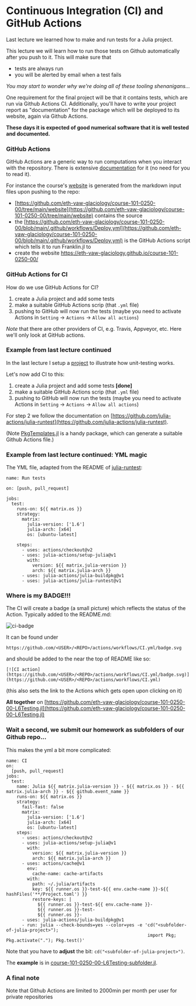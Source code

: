 <!--This file was generated, do not modify it.-->
# Continuous Integration (CI) and GitHub Actions

Last lecture we learned how to make and run tests for a Julia project.

This lecture we will learn how to run those tests on Github automatically
after you push to it.  This will make sure that
- tests are always run
- you will be alerted by email when a test fails

*You may start to wonder why we're doing all of these tooling shenanigans...*

One requirement for the final project will be that it contains tests, which are run via Github Actions CI.  Additionally, you'll have
to write your project report as "documentation" for the package which will be deployed to its website, again via Github Actions.

**These days it is expected of good numerical software that it is well tested and documented.**

### GitHub Actions

GitHub Actions are a generic way to run computations when you interact with the repository.
There is extensive [documentation](https://docs.github.com/en/actions) for it (no need for you to read it).

For instance the course's [website](https://eth-vaw-glaciology.github.io/course-101-0250-00/) is generated from the markdown input files upon pushing to the repo:
- [https://github.com/eth-vaw-glaciology/course-101-0250-00/tree/main/website](https://github.com/eth-vaw-glaciology/course-101-0250-00/tree/main/website) contains the source
- the [https://github.com/eth-vaw-glaciology/course-101-0250-00/blob/main/.github/workflows/Deploy.yml](https://github.com/eth-vaw-glaciology/course-101-0250-00/blob/main/.github/workflows/Deploy.yml)
  is the GitHub Actions script which tells it to run Franklin.jl to
- create the website https://eth-vaw-glaciology.github.io/course-101-0250-00/

### GitHub Actions for CI

How do we use GitHub Actions for CI?

1. create a Julia project and add some tests
2. make a suitable GitHub Actions scrip (that `.yml` file)
3. pushing to GitHub will now run the tests (maybe you need to activate Actions in `Setting` -> `Actions` -> `Allow all actions`)

*Note* that there are other providers of CI, e.g. Travis, Appveyor, etc.  Here we'll only look at GitHub actions.

### Example from last lecture continued

In the last lecture I setup a [project](https://github.com/eth-vaw-glaciology/course-101-0250-00-L6Testing.jl) to illustrate how unit-testing works.

Let's now add CI to this:

1. create a Julia project and add some tests **[done]**
2. make a suitable GitHub Actions scrip (that `.yml` file)
3. pushing to GitHub will now run the tests (maybe you need to activate Actions in `Setting` -> `Actions` -> `Allow all actions`)

For step 2 we follow the documentation on [https://github.com/julia-actions/julia-runtest](https://github.com/julia-actions/julia-runtest).

(Note [PkgTemplates.jl](https://github.com/invenia/PkgTemplates.jl) is a handy package, which can generate a suitable Github Actions file.)

### Example from last lecture continued: YML magic

The YML file, adapted from the README of [julia-runtest](https://github.com/julia-actions/julia-runtest):
```
name: Run tests

on: [push, pull_request]

jobs:
  test:
    runs-on: ${{ matrix.os }}
    strategy:
      matrix:
        julia-version: ['1.6']
        julia-arch: [x64]
        os: [ubuntu-latest]

    steps:
      - uses: actions/checkout@v2
      - uses: julia-actions/setup-julia@v1
        with:
          version: ${{ matrix.julia-version }}
          arch: ${{ matrix.julia-arch }}
      - uses: julia-actions/julia-buildpkg@v1
      - uses: julia-actions/julia-runtest@v1
```

### Where is my BADGE!!!

The CI will create a badge (a small picture) which reflects the status of the Action.  Typically added to the README.md:

![ci-badge](../assets/literate_figures/ci-badge.png)

It can be found under
```
https://github.com/<USER>/<REPO>/actions/workflows/CI.yml/badge.svg
```
and should be added to the near the top of README like so:
```
[![CI action](https://github.com/<USER>/<REPO>/actions/workflows/CI.yml/badge.svg)](https://github.com/<USER>/<REPO>/actions/workflows/CI.yml)
```
(this also sets the link to the Actions which gets open upon clicking on it)

**All together** on [https://github.com/eth-vaw-glaciology/course-101-0250-00-L6Testing.jl](https://github.com/eth-vaw-glaciology/course-101-0250-00-L6Testing.jl)

### Wait a second, we submit our homework as subfolders of our Github repo...

This makes the yml a bit more complicated:
```
name: CI
on:
  [push, pull_request]
jobs:
  test:
    name: Julia ${{ matrix.julia-version }} - ${{ matrix.os }} - ${{ matrix.julia-arch }} - ${{ github.event_name }}
    runs-on: ${{ matrix.os }}
    strategy:
      fail-fast: false
      matrix:
        julia-version: ['1.6']
        julia-arch: [x64]
        os: [ubuntu-latest]
    steps:
      - uses: actions/checkout@v2
      - uses: julia-actions/setup-julia@v1
        with:
          version: ${{ matrix.julia-version }}
          arch: ${{ matrix.julia-arch }}
      - uses: actions/cache@v1
        env:
          cache-name: cache-artifacts
        with:
          path: ~/.julia/artifacts
          key: ${{ runner.os }}-test-${{ env.cache-name }}-${{ hashFiles('**/Project.toml') }}
          restore-keys: |
            ${{ runner.os }}-test-${{ env.cache-name }}-
            ${{ runner.os }}-test-
            ${{ runner.os }}-
      - uses: julia-actions/julia-buildpkg@v1
      - run: julia --check-bounds=yes --color=yes -e 'cd("<subfolder-of-julia-project>");
                                                      import Pkg; Pkg.activate("."); Pkg.test()'
```
Note that you have to **adjust** the bit: `cd("<subfolder-of-julia-project>")`.

The **example** is in [course-101-0250-00-L6Testing-subfolder.jl](https://github.com/eth-vaw-glaciology/course-101-0250-00-L6Testing-subfolder.jl).

### A final note

Note that Github Actions are limited to 2000min per month per user for private repositories

